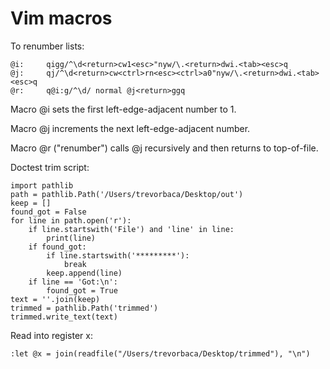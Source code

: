 Vim macros
==========

To renumber lists:

    @i:     qigg/^\d<return>cw1<esc>"nyw/\.<return>dwi.<tab><esc>q
    @j:     qj/^\d<return>cw<ctrl>rn<esc><ctrl>a0"nyw/\.<return>dwi.<tab><esc>q
    @r:     q@i:g/^\d/ normal @j<return>ggq

Macro @i sets the first left-edge-adjacent number to 1.

Macro @j increments the next left-edge-adjacent number.

Macro @r ("renumber") calls @j recursively and then returns to top-of-file.

Doctest trim script:

    import pathlib
    path = pathlib.Path('/Users/trevorbaca/Desktop/out')
    keep = []
    found_got = False
    for line in path.open('r'):
        if line.startswith('File') and 'line' in line:
            print(line)
        if found_got:
            if line.startswith('*********'):
                break
            keep.append(line)
        if line == 'Got:\n':
            found_got = True
    text = ''.join(keep)
    trimmed = pathlib.Path('trimmed')
    trimmed.write_text(text)

Read into register x:

    :let @x = join(readfile("/Users/trevorbaca/Desktop/trimmed"), "\n")  
